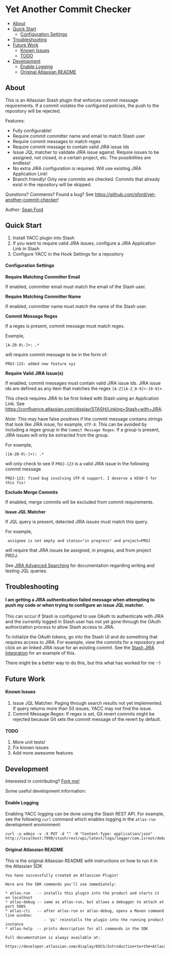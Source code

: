 # Yet Another Commit Checker

- [About](#about)
- [Quick Start](#quick-start)
    - [Configuration Settings](#configuration-settings)
- [Troubleshooting](#troubleshooting)
- [Future Work](#future-work)
    - [Known Issues](#known-issues)
    - [TODO](#todo)
- [Development](#development)
    - [Enable Logging](#enable-logging)
    - [Original Atlassian README](#original-atlassian-readme)

## About

This is an Atlassian Stash plugin that enforces commit message requirements. If a commit violates the
configured policies, the push to the repository will be rejected.

Features:

* Fully configurable!
* Require commit committer name and email to match Stash user
* Require commit messages to match regex
* Require commit message to contain valid JIRA issue ids
* Issue JQL matcher to validate JIRA issue against. Require issues to be assigned, not closed, in a certain project, etc.
The possibilities are endless!
* No extra JIRA configuration is required. Will use existing JIRA Application Link!
* Branch friendly! Only *new* commits are checked. Commits that already exist in the repository will be skipped.

Questions? Comments? Found a bug? See https://github.com/sford/yet-another-commit-checker!

Author: [Sean Ford](https://github.com/sford)

## Quick Start

1. Install YACC plugin into Stash
2. If you want to require valid JIRA issues, configure a JIRA Application Link in Stash
4. Configure YACC in the Hook Settings for a repository

#### Configuration Settings

**Require Matching Committer Email**

If enabled, committer email must match the email of the Stash user.

**Require Matching Committer Name**

If enabled, committer name must match the name of the Stash user.

**Commit Message Regex**

If a regex is present, commit message must match regex.

Example,

    [A-Z0-9\-]+: .*

will require commit message to be in the form of:

    PROJ-123: added new feature xyz

**Require Valid JIRA Issue(s)**

If enabled, commit messages must contain valid JIRA issue ids. JIRA issue ids are defined as any item that matches
the regex `[A-Z][A-Z_0-9]+-[0-9]+`.

This check requires JIRA to be first linked with Stash using an Application Link. See https://confluence.atlassian.com/display/STASH/Linking+Stash+with+JIRA.

*Note:* This may have false positives if the commit message contains strings that look like JIRA issue, for example, `UTF-8`.
This can be avoided by including a regex group in the `Commit Message Regex`. If a group is present, JIRA issues will only be extracted
from the group.

For example,

    ([A-Z0-9\-]+): .*

will only check to see if `PROJ-123` is a valid JIRA issue in the following commit message

    PROJ-123: fixed bug involving UTF-8 support. I deserve a HIGH-5 for this fix!

**Exclude Merge Commits**

If enabled, merge commits will be excluded from commit requirements.

**Issue JQL Matcher**

If JQL query is present, detected JIRA issues must match this query.

For example,

     assignee is not empty and status="in progress" and project=PROJ

will require that JIRA issues be assigned, in progess, and from project PROJ.

See [JIRA Advanced Searching](https://confluence.atlassian.com/display/JIRA/Advanced+Searching) for documentation regarding writing and testing
JQL queries.

## Troubleshooting

#### I am getting a JIRA authentication failed message when attempting to push my code or when trying to configure an issue JQL matcher.

This can occur if Stash is configured to use OAuth to authenticate with JIRA and the currently logged in Stash user has
not yet gone through the OAuth authorization process to allow Stash access to JIRA.

To initialize the OAuth tokens, go into the Stash UI and do something that requires access to JIRA. For example, view
the commits for a repository and click on an linked JIRA issue for an existing commit. See the [Stash JIRA Integration](https://confluence.atlassian.com/display/STASH/JIRA+integration#JIRAintegration-SeetheJIRAissuesrelatedtocommitsandpullrequests)
for an example of this.

There might be a better way to do this, but this what has worked for me :-)

## Future Work

#### Known Issues

1. Issue JQL Matcher: Paging through search results not yet implemented. If query returns more than 50 issues, YACC
may not find the issue.
2. Commit Message Regex: If regex is set, Git revert commits might be rejected because Git sets the commit message of the
revert by default.

#### TODO

1. More unit tests!
2. Fix known issues
3. Add more awesome features

## Development

Interested in contributing? [Fork me!](https://github.com/sford/yet-another-commit-checker)

Some useful development information:

#### Enable Logging

Enabling YACC logging can be done using the Stash REST API. For example, see the following `curl` command which enables logging in the `atlas-run` development environment:

    curl -u admin -v -X PUT -d "" -H "Content-Type: application/json" http://localhost:7990/stash/rest/api/latest/logs/logger/com.isroot/debug

#### Original Atlassian README

This is the original Atlassian README with instructions on how to run it in the Atlassian SDK

    You have successfully created an Atlassian Plugin!

    Here are the SDK commands you'll use immediately:

    * atlas-run   -- installs this plugin into the product and starts it on localhost
    * atlas-debug -- same as atlas-run, but allows a debugger to attach at port 5005
    * atlas-cli   -- after atlas-run or atlas-debug, opens a Maven command line window:
                     - 'pi' reinstalls the plugin into the running product instance
    * atlas-help  -- prints description for all commands in the SDK

    Full documentation is always available at:

    https://developer.atlassian.com/display/DOCS/Introduction+to+the+Atlassian+Plugin+SDK

